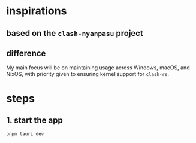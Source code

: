 # inspirations
## based on the `clash-nyanpasu` project

## difference
My main focus will be on maintaining usage across Windows, macOS, and NixOS, with priority given to ensuring kernel support for `clash-rs`.

# steps
## 1. start the app
`pnpm tauri dev`
